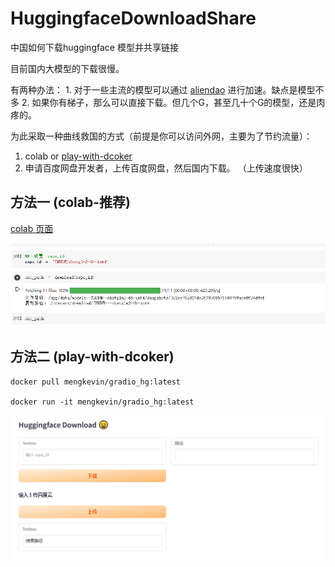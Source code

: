 # HuggingfaceDownloadShare
中国如何下载huggingface 模型并共享链接

目前国内大模型的下载很慢。

有两种办法：
    1. 对于一些主流的模型可以通过 
    [aliendao](https://aliendao.cn/models) 进行加速。缺点是模型不多
    2. 如果你有梯子，那么可以直接下载。但几个G，甚至几十个G的模型，还是肉疼的。

为此采取一种曲线救国的方式（前提是你可以访问外网，主要为了节约流量）：
1. colab or [play-with-dcoker](https://labs.play-with-docker.com/)
2. 申请百度网盘开发者，上传百度网盘，然后国内下载。
    （上传速度很快）




## 方法一 (colab-推荐)

[colab 页面](https://colab.research.google.com/drive/1S7E3mMsVhJlhuvtMFUalOSXl0e0YOSbt?usp=sharing)


![](pic/page0.png)

## 方法二 (play-with-dcoker)

```
docker pull mengkevin/gradio_hg:latest

docker run -it mengkevin/gradio_hg:latest
```

![](pic/page.png)